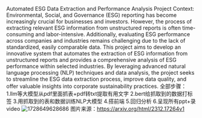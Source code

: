 Automated ESG Data Extraction and Performance Analysis
Project Context:
Environmental, Social, and Governance (ESG) reporting has become increasingly crucial for businesses and investors. However, the process of extracting relevant ESG information from unstructured reports is often time-consuming and labor-intensive. Additionally, evaluating ESG performance across companies and industries remains challenging due to the lack of standardized, easily comparable data.
This project aims to develop an innovative system that automates the extraction of ESG information from unstructured reports and provides a comprehensive analysis of ESG performance within selected industries. By leveraging advanced natural language processing (NLP) techniques and data analysis, the project seeks to streamline the ESG data extraction process, improve data quality, and offer valuable insights into corporate sustainability practices.
全部步骤：
1.llm等大模型从pdf里面抓表+pdf转txt提取有用文字
2.bert给抓取到的数据打标签
3.用抓取到的表和数据训练NLP大模型
4.搭前端
5.回归分析
6.呈现所有ppt+录video
![1728649628686](https://github.com/user-attachments/assets/0c570879-c5d6-4d48-a52a-b9f4e4e106c0)
图片来源：https://arxiv.org/html/2312.17264v1
